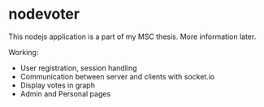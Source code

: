 nodevoter
=========
This nodejs application is a part of my MSC thesis. More information later.

Working:

- User registration, session handling
- Communication between server and clients with socket.io
- Display votes in graph
- Admin and Personal pages
